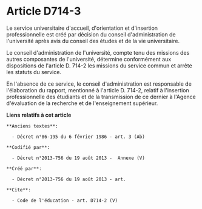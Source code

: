 # Article D714-3

Le service universitaire d'accueil, d'orientation et d'insertion professionnelle est créé par décision du conseil
d'administration de l'université après avis du conseil des études et de la vie universitaire. 

Le conseil d'administration de l'université, compte tenu des missions des autres composantes de l'université, détermine
conformément aux dispositions de l'article D. 714-2 les missions du service commun et arrête les statuts du service. 

En l'absence de ce service, le conseil d'administration est responsable de l'élaboration du rapport, mentionné à l'article D.
714-2, relatif à l'insertion professionnelle des étudiants et de la transmission de ce dernier à l'Agence d'évaluation de la
recherche et de l'enseignement supérieur.

**Liens relatifs à cet article**

	**Anciens textes**:

	  - Décret n°86-195 du 6 février 1986 - art. 3 (Ab)

	**Codifié par**:

	  - Décret n°2013-756 du 19 août 2013 -  Annexe (V)

	**Créé par**:

	  - Décret n°2013-756 du 19 août 2013 - art.

	**Cite**:

	  - Code de l'éducation - art. D714-2 (V)
